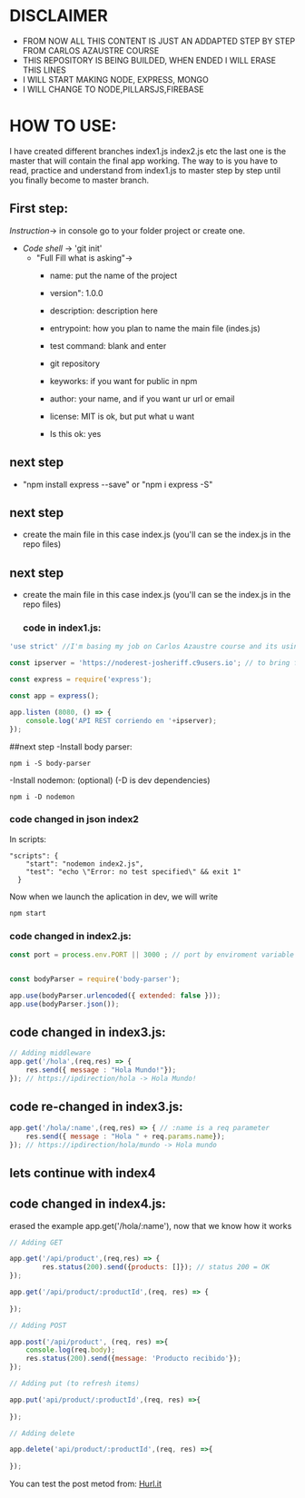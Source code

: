 # DISCLAIMER

- FROM NOW ALL THIS CONTENT IS JUST AN ADDAPTED STEP BY STEP FROM CARLOS AZAUSTRE COURSE
- THIS REPOSITORY IS BEING BUILDED, WHEN ENDED I WILL ERASE THIS LINES
- I WILL START MAKING NODE, EXPRESS, MONGO
- I WILL CHANGE TO NODE,PILLARSJS,FIREBASE

# HOW TO USE:
I have created different branches index1.js index2.js etc the last one is the master
that will contain the final app working.
The way to is you have to read, practice and understand from index1.js to master
step by step until you finally become to master branch.

## First step:

*Instruction*-> in console go to your folder project or create one.
  - *Code shell* -> 'git init'
    - "Full Fill what is asking"->
      - name: put the name of the project
      - version": 1.0.0
      - description: description here
      - entrypoint: how you plan to name the main file (indes.js)
      - test command: blank and enter
      - git repository
      -  keyworks: if you want for public in npm
      - author: your name, and if you want ur url or email
      - license: MIT is ok, but put what u want
      
      - Is this ok: yes

## next step

- "npm install express --save" or "npm i express -S"

## next step

- create the main file in this case index.js
(you'll can se the index.js in the repo files)

## next step

- create the main file in this case index.js
(you'll can se the index.js in the repo files)

    ### code in index1.js:
```javascript
'use strict' //I'm basing my job on Carlos Azaustre course and its using EcmaScript 6

const ipserver = 'https://noderest-josheriff.c9users.io'; // to bring from config.js in future 

const express = require('express');

const app = express();

app.listen (8080, () => {
    console.log('API REST corriendo en '+ipserver);
});
```
    

##next step
-Install body parser:
```
npm i -S body-parser
```
-Install nodemon: (optional) (-D is dev dependencies)
```
npm i -D nodemon
```
### code changed in json index2
In scripts:
```
"scripts": {
    "start": "nodemon index2.js",
    "test": "echo \"Error: no test specified\" && exit 1"
  }
```
Now when we launch the aplication in dev, we will write
```
npm start
```

### code changed in index2.js:

```javascript
const port = process.env.PORT || 3000 ; // port by enviroment variable


const bodyParser = require('body-parser');

app.use(bodyParser.urlencoded({ extended: false }));
app.use(bodyParser.json());

```

## code changed in index3.js:

```javascript
// Adding middleware
app.get('/hola',(req,res) => {
    res.send({ message : "Hola Mundo!"});
}); // https://ipdirection/hola -> Hola Mundo!
```
## code re-changed in index3.js:
```javascript
app.get('/hola/:name',(req,res) => { // :name is a req parameter
    res.send({ message : "Hola " + req.params.name});
}); // https://ipdirection/hola/mundo -> Hola mundo
```

## lets continue with index4

## code changed in index4.js:

erased the example app.get('/hola/:name'), now that we know how it works
```javascript
// Adding GET

app.get('/api/product',(req,res) => {
        res.status(200).send({products: []}); // status 200 = OK
});

app.get('/api/product/:productId',(req, res) => {
    
});

// Adding POST

app.post('/api/product', (req, res) =>{
    console.log(req.body);
    res.status(200).send({message: 'Producto recibido'});
});

// Adding put (to refresh items)

app.put('api/product/:productId',(req, res) =>{
    
});

// Adding delete

app.delete('api/product/:productId',(req, res) =>{
    
});
```
You can test the post metod from: 
[Hurl.it](https://www.hurl.it)
      
